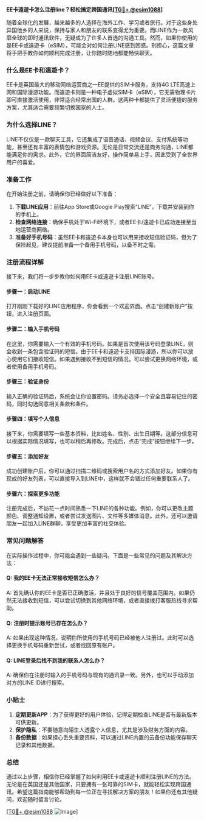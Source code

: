 **EE卡遠遊卡怎么注册line？轻松搞定跨国通讯[[TG💪+ @esim1088](https://t.me/s/esim1088)]**

随着全球化的发展，越来越多的人选择在海外工作、学习或者旅行。对于这些身处异国他乡的人来说，保持与家人和朋友的联系变得尤为重要。而LINE作为一款风靡全球的即时通讯软件，无疑成为了许多人首选的沟通工具。然而，如果你使用的是EE卡或遠遊卡（eSIM），可能会对如何注册LINE感到困惑。别担心，这篇文章将手把手教你如何顺利完成注册，让你随时随地都能畅快聊天。

### **什么是EE卡和遠遊卡？**
EE卡是英国最大的移动网络运营商之一EE提供的SIM卡服务，支持4G LTE高速上网和国际漫游功能。而遠遊卡则是一种电子虚拟SIM卡（eSIM），它无需物理卡片即可直接激活使用，非常适合经常出国的人群。这两种卡都提供了灵活便捷的服务方案，尤其适合需要频繁切换国家的人士。

### **为什么选择LINE？**
LINE不仅仅是一款聊天工具，它还集成了语音通话、视频会议、支付系统等功能，甚至还有丰富的表情包和游戏资源。无论是日常交流还是商务沟通，LINE都能满足你的需求。此外，它的界面简洁友好，操作简单易上手，因此受到了全世界用户的喜爱。

### **准备工作**
在开始注册之前，请确保你已经做好以下准备：
1. **下载LINE应用**：前往App Store或Google Play搜索“LINE”，下载并安装到你的手机上。
2. **检查网络连接**：确保手机处于Wi-Fi环境下，或者EE卡/遠遊卡已成功连接至当地运营商网络。
3. **准备好手机号码**：虽然EE卡和遠遊卡本身也可以用来接收短信验证码，但为了保险起见，建议提前准备一个备用手机号码，以备不时之需。

### **注册流程详解**
接下来，我们将一步步教你如何用EE卡或遠遊卡注册LINE账号。

#### **步骤一：启动LINE**
打开刚刚下载好的LINE应用程序，你会看到一个欢迎界面。点击“创建新账户”按钮，进入注册页面。

#### **步骤二：输入手机号码**
在这里，你需要输入一个有效的手机号码。如果是首次使用该号码登录LINE，则会收到一条包含验证码的短信。由于EE卡和遠遊卡支持国际漫游，所以你可以放心使用它们接收短信。如果遇到接收不到短信的情况，可以尝试更换网络环境，或者使用备用手机号码。

#### **步骤三：验证身份**
输入正确的验证码后，系统会让你设置密码。请务必选择一个安全且容易记住的密码，同时勾选同意相关条款和条件。

#### **步骤四：填写个人信息**
接下来，你需要填写一些基本资料，比如姓名、性别、出生日期等。这部分信息可以根据实际情况填写，也可以稍后再修改。完成后，点击“完成”按钮继续下一步。

#### **步骤五：添加好友**
成功创建账户后，你可以通过扫描二维码或搜索用户名的方式添加好友。如果你有现成的好友列表，可以直接导入到LINE中，这样就不会错过任何重要联系人了。

#### **步骤六：探索更多功能**
注册完成后，不妨花一点时间熟悉一下LINE的各种功能。例如，你可以更改主题颜色、调整通知设置，或者尝试发送图片、文件等多媒体消息。此外，还可以邀请朋友一起加入LINE群聊，享受更加丰富的社交体验。

### **常见问题解答**
在实际操作过程中，你可能会遇到一些疑问。下面是一些常见的问题及其解决方法：

#### **Q: 我的EE卡无法正常接收短信怎么办？**
A: 首先确认你的EE卡是否已正确激活，并且处于良好的信号覆盖范围内。如果仍然无法接收到短信，可以尝试切换到其他网络环境，或者直接拨打客服热线寻求帮助。

#### **Q: 注册时提示账号已存在怎么办？**
A: 如果出现这种情况，说明你所使用的手机号码已经被他人注册过。此时可以选择更换手机号码重新尝试，或者找回原有账户。

#### **Q: LINE登录后找不到我的联系人怎么办？**
A: 确保你在注册时输入的手机号码与现有的通讯录一致。另外，也可以手动添加对方的LINE ID进行搜索。

### **小贴士**
1. **定期更新APP**：为了获得更好的用户体验，记得定期检查LINE是否有最新版本可供更新。
2. **保护隐私**：不要随意向陌生人透露个人信息，尤其是涉及财务方面的内容。
3. **备份数据**：如果担心丢失重要资料，可以通过LINE内置的云备份功能保存聊天记录和其他数据。

### **总结**
通过以上步骤，相信你已经掌握了如何利用EE卡或遠遊卡顺利注册LINE的方法。无论是在英国还是其他国家，只要拥有一张可靠的SIM卡，就能轻松实现跨国通讯。希望这篇指南能够帮助到每一位正在寻找解决方案的朋友！如果你还有其他疑问，欢迎随时留言讨论。

[[TG💪+ @esim1088](https://t.me/s/esim1088) ![Image](https://i.postimg.cc/4NQfJmqS/Snipaste-2025-05-13-00-14-12.png)]
